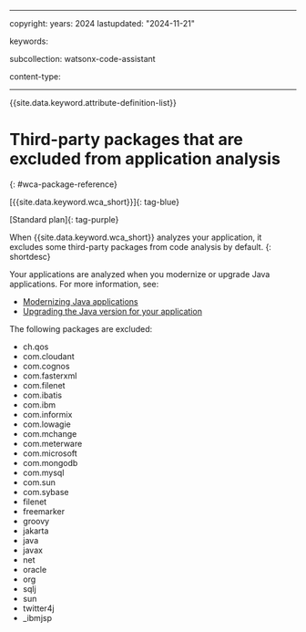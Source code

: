 
---

copyright:
   years: 2024
lastupdated: "2024-11-21"

keywords: 

subcollection: watsonx-code-assistant

content-type:

---

{{site.data.keyword.attribute-definition-list}}

# Third-party packages that are excluded from application analysis
{: #wca-package-reference}



[{{site.data.keyword.wca_short}}]{: tag-blue}

[Standard plan]{: tag-purple}

When {{site.data.keyword.wca_short}} analyzes your application, it excludes some third-party packages from code analysis by default.
{: shortdesc}

Your applications are analyzed when you modernize or upgrade Java applications. For more information, see:
- [Modernizing Java applications](/docs/watsonx-code-assistant?topic=watsonx-code-assistant-wca-modernize-java)
- [Upgrading the Java version for your application](/docs/watsonx-code-assistant?topic=watsonx-code-assistant-wca-upgrade-java)



The following packages are excluded:
- ch.qos
- com.cloudant
- com.cognos
- com.fasterxml
- com.filenet
- com.ibatis
- com.ibm
- com.informix
- com.lowagie
- com.mchange
- com.meterware
- com.microsoft
- com.mongodb
- com.mysql
- com.sun
- com.sybase
- filenet
- freemarker
- groovy
- jakarta
- java
- javax
- net
- oracle
- org
- sqlj
- sun
- twitter4j
- _ibmjsp
